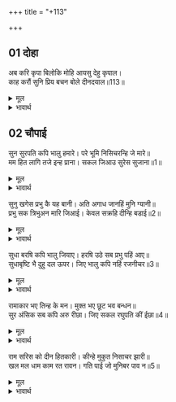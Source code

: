 +++
title = "+113"

+++


## 01 दोहा
अब करि कृपा बिलोकि मोहि आयसु देहु कृपाल।  
काह करौं सुनि प्रिय बचन बोले दीनदयाल॥113॥  

<details><summary>मूल</summary>

अब करि कृपा बिलोकि मोहि आयसु देहु कृपाल।  
काह करौं सुनि प्रिय बचन बोले दीनदयाल॥113॥  
</details>

<details><summary>भावार्थ</summary>

हे कृपालु! अब मेरी ओर कृपा करके (कृपा दृष्टि से) देखकर आज्ञा दीजिए कि मैं क्या (सेवा) करूँ! इन्द्र के ये प्रिय वचन सुनकर दीनदयालु श्रीरामजी बोले ॥113॥  
</details>





## 02 चौपाई
सुन सुरपति कपि भालु हमारे। परे भूमि निसिचरन्हि जे मारे॥  
मम हित लागि तजे इन्ह प्राना। सकल जिआउ सुरेस सुजाना॥1॥  

<details><summary>मूल</summary>

सुन सुरपति कपि भालु हमारे। परे भूमि निसिचरन्हि जे मारे॥  
मम हित लागि तजे इन्ह प्राना। सकल जिआउ सुरेस सुजाना॥1॥  
</details>

<details><summary>भावार्थ</summary>

हे देवराज! सुनो, हमारे वानर-भालू, जिन्हें निशाचरों ने मार डाला है, पृथ्वी पर पडे हैं। इन्होन्ने मेरे हित के लिए अपने प्राण त्याग दिए। हे सुजान देवराज! इन सबको जिला दो॥1॥  
</details>

सुनु खगेस प्रभु कै यह बानी। अति अगाध जानहिं मुनि ग्यानी॥  
प्रभु सक त्रिभुअन मारि जिआई। केवल सक्रहि दीन्हि बडाई॥2॥  

<details><summary>मूल</summary>

सुनु खगेस प्रभु कै यह बानी। अति अगाध जानहिं मुनि ग्यानी॥  
प्रभु सक त्रिभुअन मारि जिआई। केवल सक्रहि दीन्हि बडाई॥2॥  
</details>

<details><summary>भावार्थ</summary>

(काकभुशुण्डिजी कहते हैं -) हे गरुड! सुनिए प्रभु के ये वचन अत्यन्त गहन (गूढ) हैं। ज्ञानी मुनि ही इन्हें जान सकते हैं। प्रभु श्रीरामजी त्रिलोकी को मारकर जिला सकते हैं। यहाँ तो उन्होन्ने केवल इन्द्र को बडाई दी है॥2॥  
</details>

सुधा बरषि कपि भालु जियाए। हरषि उठे सब प्रभु पहिं आए॥  
सुधाबृष्टि भै दुहु दल ऊपर। जिए भालु कपि नहिं रजनीचर॥3॥  

<details><summary>मूल</summary>

सुधा बरषि कपि भालु जियाए। हरषि उठे सब प्रभु पहिं आए॥  
सुधाबृष्टि भै दुहु दल ऊपर। जिए भालु कपि नहिं रजनीचर॥3॥  
</details>

<details><summary>भावार्थ</summary>

इन्द्र ने अमृत बरसाकर वानर-भालुओं को जिला दिया। सब हर्षित होकर उठे और प्रभु के पास आए। अमृत की वर्षा दोनों ही दलों पर हुई। पर रीछ-वानर ही जीवित हुए, राक्षस नहीं॥3॥  
</details>

रामाकार भए तिन्ह के मन। मुक्त भए छूट भव बन्धन॥  
सुर अंसिक सब कपि अरु रीछा। जिए सकल रघुपति कीं ईछा॥4॥  

<details><summary>मूल</summary>

रामाकार भए तिन्ह के मन। मुक्त भए छूट भव बन्धन॥  
सुर अंसिक सब कपि अरु रीछा। जिए सकल रघुपति कीं ईछा॥4॥  
</details>

<details><summary>भावार्थ</summary>

क्योङ्कि राक्षस के मन तो मरते समय रामाकार हो गए थे। अत: वे मुक्त हो गए, उनके भवबन्धन छूट गए। किन्तु वानर और भालू तो सब देवांश (भगवान् की लीला के परिकर) थे। इसलिए वे सब श्रीरघुनाथजी की इच्छा से जीवित हो गए॥4॥  
</details>

राम सरिस को दीन हितकारी। कीन्हे मुकुत निसाचर झारी॥  
खल मल धाम काम रत रावन। गति पाई जो मुनिबर पाव न॥5॥  

<details><summary>मूल</summary>

राम सरिस को दीन हितकारी। कीन्हे मुकुत निसाचर झारी॥  
खल मल धाम काम रत रावन। गति पाई जो मुनिबर पाव न॥5॥  
</details>

<details><summary>भावार्थ</summary>

श्रीरामचन्द्रजी के समान दीनों का हित करने वाला कौन है? जिन्होन्ने सारे राक्षसों को मुक्त कर दिया! दुष्ट, पापों के घर और कामी रावण ने भी वह गति पाई जिसे श्रेष्ठ मुनि भी नहीं पाते॥5॥  
</details>

